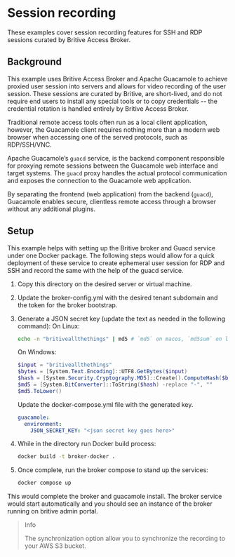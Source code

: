 # Session recording

These examples cover session recording features for SSH and RDP sessions curated by Britive Access Broker.

## Background

This example uses Britive Access Broker and Apache Guacamole to achieve proxied user session into servers and allows for video recording of the user session. These sessions are curated by Britive, are short-lived, and do not require end users to install any special tools or to copy credentials -- the credential rotation is handled entirely by Britive Access Broker.

Traditional remote access tools often run as a local client application, however, the Guacamole client requires nothing more than a modern web browser when accessing one of the served protocols, such as RDP/SSH/VNC.

Apache Guacamole’s `guacd` service, is the backend component responsible for proxying remote sessions between the Guacamole web interface and target systems. The `guacd` proxy handles the actual protocol communication and exposes the connection to the Guacamole web application.

By separating the frontend (web application) from the backend (`guacd`), Guacamole enables secure, clientless remote access through a browser without any additional plugins.

## Setup

This example helps with setting up the Britive broker and Guacd service under one Docker package. The following steps would allow for a quick deployment of these service to create ephemeral user session for RDP and SSH and record the same with the help of the guacd service.

1. Copy this directory on the desired server or virtual machine.
2. Update the broker-config.yml with the desired tenant subdomain and the token for the broker bootstrap.
3. Generate a JSON secret key (update the text as needed in the following command):
    On Linux:

      ```sh
      echo -n "britiveallthethings" | md5 # `md5` on macos, `md5sum` on linux
      ```

    On Windows:

    ```powershell
    $input = "britiveallthethings"
    $bytes = [System.Text.Encoding]::UTF8.GetBytes($input)
    $hash = [System.Security.Cryptography.MD5]::Create().ComputeHash($bytes)
    $md5 = [System.BitConverter]::ToString($hash) -replace "-", ""
    $md5.ToLower()
    ```

      Update the docker-compose.yml file with the generated key.

      ```yaml
      guacamole:
        environment:
          JSON_SECRET_KEY: "<json secret key goes here>"

      ```

4. While in the directory run Docker build process:

    ```sh
    docker build -t broker-docker .
    ```

5. Once complete, run the broker compose to stand up the services:

    ```sh
    docker compose up
    ```

This would complete the broker and guacamole install. The broker service would start automatically and you should see an instance of the broker running on britive admin portal.

> Info
>
> The synchronization option allow you to synchronize the recording to your AWS S3 bucket.
